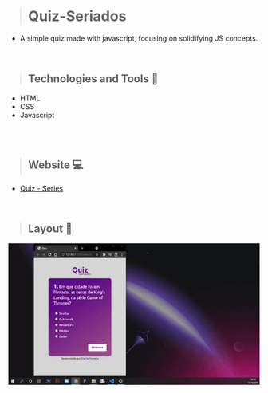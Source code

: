 # 
 

># Quiz-Seriados

+ A simple quiz made with javascript, focusing on solidifying JS concepts. 
 
<br>

>## Technologies and Tools 🧰
+ HTML
+ CSS
+ Javascript

<br>

<br>

>## Website 💻
+ [Quiz - Series](https://todolist-vjs.netlify.app/)

<br>

>## Layout 🎥

<img src="https://github.com/giselle-ferreira/Quiz-Seriados/blob/main/assets/Quiz-Seriados.gif" />

>


